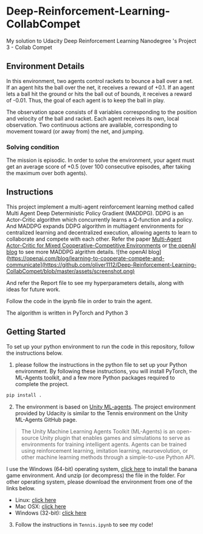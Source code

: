 # Deep-Reinforcement-Learning-CollabCompet
My solution to Udacity Deep Reinforcement Learning Nanodegree 's Project 3 - Collab Compet

## Environment Details
In this environment, two agents control rackets to bounce a ball over a net. If an agent hits the ball over the net, it receives a reward of +0.1. If an agent lets a ball hit the ground or hits the ball out of bounds, it receives a reward of -0.01. Thus, the goal of each agent is to keep the ball in play.

The observation space consists of 8 variables corresponding to the position and velocity of the ball and racket. Each agent receives its own, local observation. Two continuous actions are available, corresponding to movement toward (or away from) the net, and jumping. 

### Solving condition
The mission is episodic. In order to solve the environment, your agent must get an average score of +0.5 (over 100 consecutive episodes, after taking the maximum over both agents).

## Instructions
This project implement a multi-agent reinforcement learning method called Multi Agent Deep Deterministic Policy Gradient (MADDPG). DDPG is an Actor-Critic algorithm which concurrently learns a Q-function and a policy. And MADDPG expands DDPG algorithm in multiagent environments for centralized learning and decentralized execution, allowing agents to learn to collaborate and compete with each other. Refer the paper [Multi-Agent Actor-Critic for Mixed Cooperative-Competitive Environments](https://arxiv.org/abs/1706.02275) or [the openAI blog](https://openai.com/blog/learning-to-cooperate-compete-and-communicate) to see more MADDPG algrithm details.
![the openAI blog](https://openai.com/blog/learning-to-cooperate-compete-and-communicate](https://github.com/oliver1112/Deep-Reinforcement-Learning-CollabCompet/blob/master/assets/screenshot.png)

And refer the Report file to see my hyperparameters details, along with ideas for future work.

Follow the code in the ipynb file in order to train the agent.

The algorithm is written in PyTorch and Python 3

## Getting Started
To set up your python environment to run the code in this repository, follow the instructions below.


1. please follow the instructions in the python file to set up your Python environment. By following these instructions, you will install PyTorch, the ML-Agents toolkit, and a few more Python packages required to complete the project.
```bash
pip install .
```


2. The environment is based on [Unity ML-agents](https://github.com/Unity-Technologies/ml-agents/blob/master/docs/Learning-Environment-Examples.md#tennis). The project environment provided by Udacity is similar to the Tennis environment on the Unity ML-Agents GitHub page.
> The Unity Machine Learning Agents Toolkit (ML-Agents) is an open-source Unity plugin that enables games and simulations to serve as environments for training intelligent agents. Agents can be trained using reinforcement learning, imitation learning, neuroevolution, or other machine learning methods through a simple-to-use Python API. 

I use the Windows (64-bit) operating system, [click here](https://s3-us-west-1.amazonaws.com/udacity-drlnd/P3/Tennis/Tennis_Windows_x86_64.zip) to install the banana game environment. And unzip (or decompress) the file in the folder.
For other operating system, please download the environment from one of the links below.
- Linux: [click here](https://s3-us-west-1.amazonaws.com/udacity-drlnd/P3/Tennis/Tennis_Linux.zip)
- Mac OSX: [click here](https://s3-us-west-1.amazonaws.com/udacity-drlnd/P3/Tennis/Tennis.app.zip)
- Windows (32-bit): [click here](https://s3-us-west-1.amazonaws.com/udacity-drlnd/P3/Tennis/Tennis_Windows_x86.zip)


3. Follow the instructions in `Tennis.ipynb` to see my code!  

